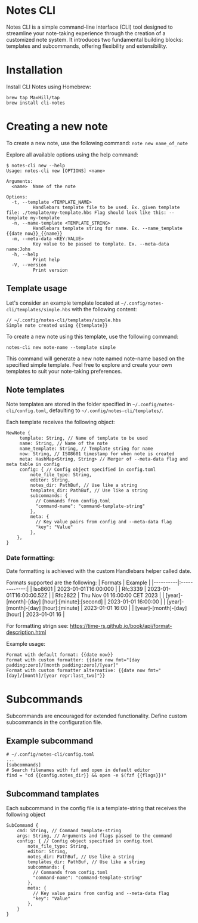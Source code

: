 # Notes CLI
Notes CLI is a simple command-line interface (CLI) tool designed to streamline your note-taking experience through the creation of a customized note system. It introduces two fundamental building blocks: templates and subcommands, offering flexibility and extensibility.

# Installation
Install CLI Notes using Homebrew:
```
brew tap MaxHill/tap
brew install cli-notes
```

# Creating a new note
To create a new note, use the following command:
`note new name_of_note`

Explore all available options using the help command:
```
$ notes-cli new --help
Usage: notes-cli new [OPTIONS] <name>

Arguments:
  <name>  Name of the note

Options:
  -t, --template <TEMPLATE_NAME>
          Handlebars template file to be used. Ex. given template file: ./template/my-template.hbs Flag should look like this: --template my-template
  -n, --name-template <TEMPLATE_STRING>
          Handlebars template string for name. Ex. --name_template {{date now}}_{{name}}
  -m, --meta-data <KEY:VALUE>
          Key value to be passed to template. Ex. --meta-data name:John
  -h, --help
          Print help
  -V, --version
          Print version
```
## Template usage
Let's consider an example template located at `~/.config/notes-cli/templates/simple.hbs` with the following content:
```
// ~/.config/notes-cli/templates/simple.hbs
Simple note created using {{template}}
```

To create a new note using this template, use the following command:
```
notes-cli new note-name --template simple
```
This command will generate a new note named note-name based on the specified 
simple template. Feel free to explore and create your own templates to suit 
your note-taking preferences.

## Note templates
Note templates are stored in the folder specified in 
`~/.config/notes-cli/config.toml`, defaulting to `~/.config/notes-cli/templates/`.


Each template receives the following object:
```
NewNote {
     template: String, // Name of template to be used
     name: String, // Name of the note
     name_template: String, // Template string for name
     now: String, // ISO8601 timestamp for when note is created
     meta: HashMap<String, String> // Merger of --meta-data flag and meta table in config
     config: { // Config object specified in config.toml
         note_file_type: String,
         editor: String,
         notes_dir: PathBuf, // Use like a string
         templates_dir: PathBuf, // Use like a string
         subcommands: {
           // Commands from config.toml
           "command-name": "command-template-string"
         },
         meta: {
           // Key value pairs from config and --meta-data flag
           "key": "Value"
         },
    },
}
```

### Date formatting:
Date formatting is achieved with the custom Handlebars helper called date. 

Formats supported are the following:
| Formats  |    Example    |
|----------|:-------------:|
| Iso8601  |  2023-01-01T16:00:000 |
| Rfc3339  |  2023-01-01T16:00:00.52Z   |
| Rfc2822  | Thu Nov 01 16:00:00 CET 2023 |
| [year]-[month]-[day] [hour]:[minute]:[second]  | 2023-01-01 16:00:00 |
| [year]-[month]-[day] [hour]:[minute]  | 2023-01-01 16:00 |
| [year]-[month]-[day] [hour]  | 2023-01-01 16 |

For formatting strign see: https://time-rs.github.io/book/api/format-description.html

Example usage:
```
Format with default format: {{date now}} 
Format with custom formatter: {{date now fmt="[day padding:zero]/[month padding:zero]/[year]"
Format with custom formatter alternative: {{date now fmt="[day]/[month]/[year repr:last_two]"}}
```

# Subcommands

Subcommands are encouraged for extended functionality. 
Define custom subcommands in the configuration file.

## Example subcommand 
```
# ~/.config/notes-cli/config.toml
...
[subcommands]
# Search filenames with fzf and open in default editor
find = "cd {{config.notes_dir}} && open -e $(fzf {{flags}})"

```

## Subcommand tamplates
Each subcommand in the config file is a template-string that receives the following object

```
SubCommand {
    cmd: String, // Command template-string
    args: String, // Arguments and flags passed to the command
    config: { // Config object specified in config.toml
        note_file_type: String,
        editor: String,
        notes_dir: PathBuf, // Use like a string
        templates_dir: PathBuf, // Use like a string
        subcommands: {
          // Commands from config.toml
          "command-name": "command-template-string"
        },
        meta: {
          // Key value pairs from config and --meta-data flag
          "key": "Value"
        },
    }
}
```
